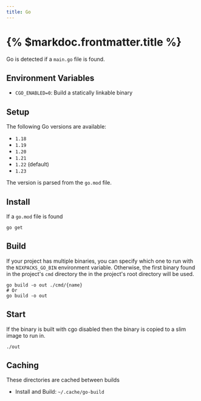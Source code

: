 ```yaml
---
title: Go
---
```


# {% $markdoc.frontmatter.title %}

Go is detected if a `main.go` file is found.

## Environment Variables

- `CGO_ENABLED=0`: Build a statically linkable binary

## Setup

The following Go versions are available:

- `1.18`
- `1.19`
- `1.20`
- `1.21`
- `1.22` (default)
- `1.23`

The version is parsed from the `go.mod` file.

## Install

If a `go.mod` file is found

```
go get
```

## Build

If your project has multiple binaries, you can specify which one to run with the `NIXPACKS_GO_BIN` environment variable.
Otherwise, the first binary found in the project's `cmd` directory the in the project's root directory will be used.

```
go build -o out ./cmd/{name}
# Or
go build -o out

```

## Start

If the binary is built with cgo disabled then the binary is copied to a slim image to run in.

```
./out
```

## Caching

These directories are cached between builds

- Install and Build: `~/.cache/go-build`
